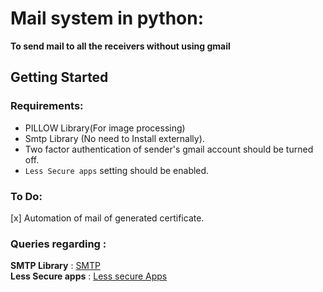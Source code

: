 # Mail system in python:

**To send mail to all the receivers without using gmail**

## Getting Started

### Requirements:
- PILLOW Library(For image processing)
- Smtp Library (No need to Install externally).
- Two factor authentication of sender's gmail account should be turned off.
- `Less Secure apps` setting should be enabled. 

### To Do:
[x] Automation of mail of generated certificate.

### Queries regarding :
**SMTP Library** : [SMTP](https://docs.python.org/3/library/smtplib.html) 
<br>
**Less Secure apps** : [Less secure Apps](https://support.google.com/accounts/answer/6010255?hl=en)
  